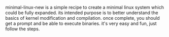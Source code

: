 minimal-linux-new is a simple recipe to create a minimal linux system which could be fully expanded.  its intended purpose is to better understand the basics of kernel modification and compilation.  once complete, you should get a prompt and be able to execute binaries.  it's very easy and fun, just follow the steps.
